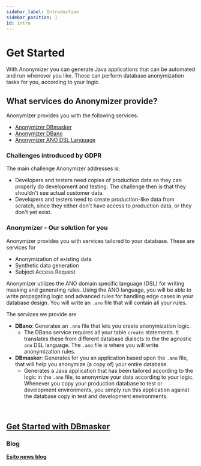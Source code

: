 ```yaml
---
sidebar_label: Introduction
sidebar_position: 1
id: intro
---
```

<!-- markdownlint-disable MD013 - makes html allowed -->

# Get Started

With Anonymizer you can generate Java applications that can be automated and run whenever you like. These can perform database anonymization tasks for you, according to your logic.

## What services do Anonymizer provide?

Anonymizer provides you with the following services:

- [Anonymizer DBmasker](./services/dbmasker-product.md)
- [Anonymizer DBano](./services/dbano-product.md)
- [Anonymizer ANO DSL Language](#)

### Challenges introduced by GDPR

The main challenge Anonymizer addresses is:

- Developers and testers need copies of production data so they can properly do development and testing. The challenge then is that they shouldn't see actual customer data.
- Developers and testers need to create production-like data from scratch, since they either don't have access to production data, or they don't yet exist.

### Anonymizer - Our solution for you

Anonymizer provides you with services tailored to your database. These are services for

- Anonymization of existing data
- Synthetic data generation
- Subject Access Request

Anonymizer utilizes the ANO domain specific language (DSL) for writing masking and generating rules. Using the ANO language, you will be able to write propagating logic and advanced rules for handling edge cases in your database design. You will write an `.ano` file that will contain all your rules.

The services we provide are

- **DBano**: Generates an `.ano` file that lets you create anonymization logic.
  - The DBano service requires all your table `create` statements. It translates these from different database dialects to the the agnostic `ano` DSL language. The `.ano` file is where you will write anonymization rules.
- **DBmasker**: Generates for you an application based upon the `.ano` file, that will help you anonymize (a copy of) your entire database.
  - Generates a Java application that has been tailored according to the logic in the `.ano` file, to anonymize your data according to your logic. Whenever you copy your production database to test or development environments, you simply run this application against the database copy in test and development environments.

&nbsp;

## [Get Started with DBmasker](./get-started-with-dbmasker/dbmasker-get-started-overview.md)

### Blog

**[Esito news blog](https://www.esito.no/en/news/)**

